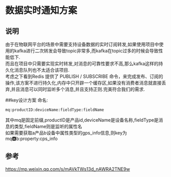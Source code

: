 # 数据实时通知方案
## 说明
由于在物联网平台的场景中需要支持设备数据的实时订阅转发,如果使用项目中使用的kafka进行二次转发会导致topic非常多,而kafka在topic过多的时候会导致性能低下.  
而且在项目中只需要实现实时转发,对消息的可靠性要求不高,那么kafka这样的持久化消息队列也不太适合该项目.  
考虑之下看到Redis 提供了 PUBLISH / SUBSCRIBE 命令，来完成发布、订阅的操作,该方案不进行持久化,内存中只开辟一个缓存区,如果没有消费者消息就直接丢弃,并且消息可以同时监听多个消息,并且支持正则.完美符合我们的需求.

##key设计方案
命名:
```
mq:productID:deviceName:fieldType:fieldName
```
其中mq是固定前缀,productID是产品id,deviceName是设备名称,fieldType是消息的类型,fieldName则是监听的属性名  
如果需要获取a产品b设备中属性类型的gps_info信息,则key为mq:a:b:property:cps_info


## 参考
https://mp.weixin.qq.com/s/mAVkTWs13d_nAWRA2TNE9w
